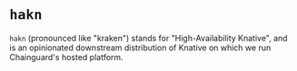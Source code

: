 # `hakn`

`hakn` (pronounced like "kraken") stands for "High-Availability Knative", and is
an opinionated downstream distribution of Knative on which we run Chainguard's
hosted platform.
